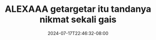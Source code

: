 --- 
title: "ALEXAAA getargetar itu tandanya nikmat sekali gais"
description: "video bokep ALEXAAA getargetar itu tandanya nikmat sekali gais twitter full baru"
date: 2024-07-17T22:46:32-08:00
file_code: "nvku0u8lm290"
draft: false
cover: "jonzb9cyo5o1chlu.jpg"
tags: ["ALEXAAA", "getargetar", "itu", "tandanya", "nikmat", "sekali", "gais", "bokep-indo", "bokep-viral", "bokep-ig"]
length: 463
fld_id: "1235300"
foldername: "ALEXAAA KRISTI CHINDO"
categories: ["ALEXAAA KRISTI CHINDO"]
views: 91
---